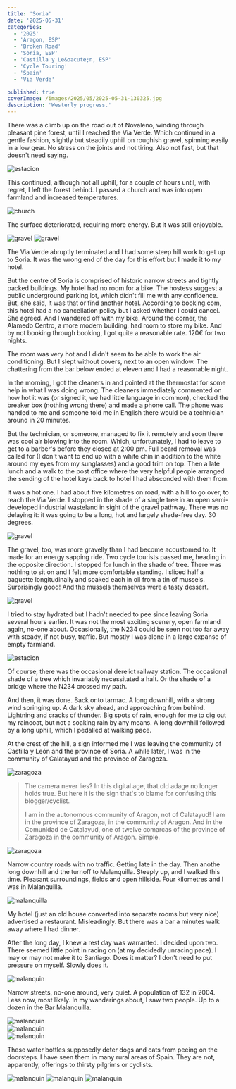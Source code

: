```yaml
---
title: 'Soria'
date: '2025-05-31'
categories:
  - '2025'
  - 'Aragon, ESP'
  - 'Broken Road'
  - 'Soria, ESP'
  - 'Castilla y Le&oacute;n, ESP'
  - 'Cycle Touring'
  - 'Spain'
  - 'Via Verde'

published: true
coverImage: /images/2025/05/2025-05-31-130325.jpg
description: 'Westerly progress.'
---
```


<script>
  import Img from '$lib/components/Img.svelte'
  import DayCardHGroup from '$lib/components/DayCardHGroup.svelte'
</script>

<section class="card">

<DayCardHGroup
    where="Navaleno &ndash; Soria"
    when="2025-05-28"
    distance="56.3 km, 252 m, 384.8 km to date"
  />

<p>There was a climb up on the road out of Novaleno, winding through pleasant pine forest, until I reached the Via Verde. Which continued in a gentle fashion, slightly but steadily uphill on roughish gravel, spinning easily in a low gear. No stress on the joints and not tiring. Also not fast, but that doesn't need saying.</p>

<Img
  src="/images/2025/05/2025-05-28-125815.jpg"
  alt="estacion"
/>

<p>This continued, although not all uphill, for a couple of hours until, with regret, I left the forest behind. I passed a church and was into open farmland and increased temperatures.</p>

<Img
  src="/images/2025/05/2025-05-28-140411.jpg"
  alt="church"
/>

<p>The surface deteriorated, requiring more energy. But it was still enjoyable.</p>
<Img
  src="/images/2025/05/2025-05-28-142318.jpg"
  alt="gravel"
/>
<Img
  src="/images/2025/05/2025-05-28-151916.jpg"
  alt="gravel"
/>

<p>The Via Verde abruptly terminated and I had some steep hill work to get up to Soria. It was the wrong end of the day for this effort but I made it to my hotel.</p>

<p>But the centre of Soria is comprised of historic narrow streets and tightly packed buildings. My hotel had no room for a bike. The hostess suggest a public underground parking lot, which didn't fill me with any confidence. But, she said, it was that or find another hotel. According to booking.com, this hotel had a no cancellation policy but I asked whether I could cancel. She agreed. And I wandered off with my bike. Around the corner, the Alamedo Centro, a more modern building, had room to store my bike. And by not booking through booking, I got quite a reasonable rate. 120&euro; for two nights. </p>

<p>The room was very hot and I didn't seem to be able to work the air conditioning. But I slept without covers, next to an open window. The chattering from the bar below ended at eleven and I had a reasonable night.</p>

<p>In the morning, I got the cleaners in and pointed at the thermostat for some help in what I was doing wrong. The cleaners immediately commented on how hot it was (or signed it, we had little language in common), checked the breaker box (nothing wrong there) and made a phone call. The phone was handed to me and someone told me in English there would be a technician around in 20 minutes. </p>

<p>But the technician, or someone, managed to fix it remotely and soon there was cool air blowing into the room. Which, unfortunately, I had to leave to get to a barber's before they closed at 2:00 pm. Full beard removal was called for (I don't want to end up with a white chin in addition to the white around my eyes from my sunglasses) and a good trim on top. Then a late lunch and a walk to the post office where the very helpful people arranged the sending of the hotel keys back to hotel I had absconded with them from.</p>

</section>

<section class="card">

<DayCardHGroup
    where="Soria &ndash; Malanquino"
    when="2025-05-31"
    distance="61.4 km, 386 m, 446.2 km to date"
/>

<p>It was a hot one. I had about five kilometres on road, with a hill to go over, to reach the Via Verde. I stopped in the shade of a single tree in an open semi-developed industrial wasteland in sight of the gravel pathway. There was no delaying it: it was going to be a long, hot and largely shade-free day. 30 degrees.</p>

<Img
  src="/images/2025/05/2025-05-30-151148.jpg"
  alt="gravel"
/>

<p>The gravel, too, was more gravelly than I had become accustomed to. It made for an energy sapping ride. Two cycle tourists passed me, heading in the opposite direction. I stopped for lunch in the shade of tree. There was nothing to sit on and I felt more comfortable standing. I sliced half a baguette longitudinally and soaked each in oil from a tin of mussels. Surprisingly good! And the mussels themselves were a tasty dessert.</p>

<Img
  src="/images/2025/05/2025-05-30-151155.jpg"
  alt="gravel"
/>

<p>I tried to stay hydrated but I hadn't needed to pee since leaving Soria several hours earlier. It was not the most exciting scenery, open farmland again, no-one about. Occasionally, the N234 could be seen not too far away with steady, if not busy, traffic. But mostly I was alone in a large expanse of empty farmland.</p>
<Img
  src="/images/2025/05/2025-05-30-171330.jpg"
  alt="estacion"
/>

<p>Of course, there was the occasional derelict railway station. The occasional shade of a tree which invariably necessitated a halt. Or the shade of a bridge where the N234 crossed my path.</p>

<p>And then, it was done. Back onto tarmac. A long downhill, with a strong wind springing up. A dark sky ahead, and approaching from behind. Lightning and cracks of thunder. Big spots of rain, enough for me to dig out my raincoat, but not a soaking rain by any means. A long downhill followed by a long uphill, which I pedalled at walking pace. </p>

<p>At the crest of the hill, a sign informed me I was leaving the community of Castilla y Le&oacute;n and the province of Soria. A while later, I was in the community of Calatayud and the province of Zaragoza.</p>

<div class="w-80">
  <Img
    src="/images/2025/05/calatayud.jpg"
    alt="zaragoza"
  />
</div>

<blockquote>
<p>The camera never lies? In this digital age, that old adage no longer holds true. But here it is the sign that's to blame for confusing this blogger/cyclist.</p> <p>I am in the autonomous community of Aragon, not of Calatayud! I am in the province of Zaragoza, in the community of Aragon. And in the Comunidad de Catalayud, one of twelve comarcas of the province of Zaragoza in the community of Aragon. Simple.</p></blockquote>

<div class="w-80">
  <Img
    src="/images/2025/05/zaragoza.jpg"
    alt="zaragoza"
  />
</div>

<p>Narrow country roads with no traffic. Getting late in the day. Then anothe long downhill and the turnoff to Malanquilla. Steeply up, and I walked this time. Pleasant surroundings, fields and open hillside. Four kilometres and I was in Malanquilla.</p>

<div class="w-60">
  <Img
    src="/images/2025/05/malanquilla.jpg"
    alt="malanquilla"
  />
</div>

<p>My hotel (just an old house converted into separate rooms but very nice) advertised a restaurant. Misleadingly. But there was a bar a minutes walk away where I had dinner.</p>

<p>After the long day, I knew a rest day was warranted. I decided upon two. There seemed little point in racing on (at my decidedly unracing pace). I may or may not make it to Santiago. Does it matter? I don't need to put pressure on myself. Slowly does it. </p>

<DayCardHGroup
    where="Malanquino"   
/>

<div class="w-70">
  <Img
    src="/images/2025/05/2025-05-31-152518.jpg"
    alt="malanquin"
  />
</div>
<p>Narrow streets, no-one around, very quiet. A population of 132 in 2004. Less now, most likely. In my wanderings about, I saw two people. Up to a dozen in the Bar Malanquilla.</p>
<div class="w-90">
  <Img
    src="/images/2025/05/2025-05-31-145623.jpg"
    alt="malanquin"
  />
</div>
<Img
  src="/images/2025/05/2025-05-31-145738.jpg"
  alt="malanquin"
/>
<div class="w-80">
  <Img
    src="/images/2025/05/2025-05-31-150757.jpg"
    alt="malanquin"
  />
</div>
<p>These water bottles supposedly deter dogs and cats from peeing on the doorsteps. I have seen them in many rural areas of Spain. They are not, apparently, offerings to thirsty pilgrims or cyclists.</p>
<Img
  src="/images/2025/05/2025-05-31-151018.jpg"
  alt="malanquin"
  caption="A flamboyantly decorated water tower."
/>
<Img
  src="/images/2025/05/2025-05-31-151043.jpg"
  alt="malanquin"
  caption="A restored windmill - molino de viento"
/>
<Img
  src="/images/2025/05/2025-05-31-130325.jpg"
  alt="malanquin"
/>

</section>

